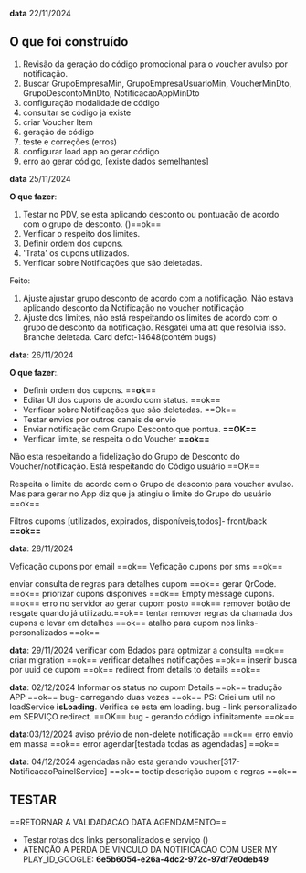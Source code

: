 **data** 22/11/2024
## O que foi construído 

1. Revisão da geração do código promocional para o voucher avulso por notificação.
2. Buscar GrupoEmpresaMin, GrupoEmpresaUsuarioMin, VoucherMinDto, GrupoDescontoMinDto, NotificacaoAppMinDto
3. configuração modalidade de código
4. consultar se código ja existe
5. criar Voucher Item
6. geração de código
7. teste e correções (erros)
8. configurar load app ao gerar código
9. erro ao gerar código, [existe dados semelhantes] 

**data** 25/11/2024 

**O que fazer**:
1. Testar no PDV, se esta aplicando desconto ou pontuação de acordo com o grupo de desconto. ()==ok==
2. Verificar o respeito dos limites.
3.  Definir ordem dos cupons.
4. 'Trata' os cupons utilizados.
5.  Verificar sobre Notificações que são deletadas.


Feito:
1. Ajuste ajustar grupo desconto de acordo com a notificação. Não estava aplicando desconto da Notificação no voucher notificação
2. Ajuste dos limites, não está respeitando os limites de acordo com o grupo de desconto da notificação. Resgatei uma att que resolvia isso. Branche deletada. Card defct-14648(contém bugs)


**data**: 26/11/2024


**O que fazer**:.
-  Definir ordem dos cupons. ==**ok**==
- Editar UI dos cupons de acordo com status. ==ok== 
- Verificar sobre Notificações que são deletadas. ==Ok==
- Testar envios por outros canais de envio 
- Enviar notificação com Grupo Desconto que pontua. **==OK==**
- Verificar limite, se respeita o do Voucher **==ok==**


Não esta respeitando a fidelização do Grupo de Desconto do Voucher/notificação. Está respeitando do Código usuário ==OK==

Respeita o limite de acordo com o Grupo de desconto para voucher avulso. Mas para gerar no App diz que ja atingiu o limite do Grupo do usuário ==ok==

Filtros cupoms [utilizados, expirados, disponíveis,todos]- front/back **==ok==** 


**data**: 28/11/2024

Veficação cupons por email ==ok==
Veficação cupons por sms ==ok==

enviar consulta de regras para detalhes cupom ==ok==
gerar QrCode. ==ok==
priorizar cupons disponives ==ok==
Empty message cupons. ==ok==
erro no servidor ao gerar cupom posto ==ok==
remover botão de resgate quando já utilizado.==ok==
tentar remover regras da chamada dos cupons e levar em detalhes ==ok==
atalho para cupom nos links-personalizados ==ok==


**data**: 29/11/2024
verificar com Bdados para optmizar a consulta ==ok==
criar migration ==ok==
verificar detalhes notificações ==ok==
inserir busca por uuid de cupom ==ok==
redirect from details to details ==ok==

**data**: 02/12/2024
Informar os status no cupom Details ==ok==
tradução APP ==ok==
bug- carregando duas vezes ==ok== PS: Criei um util no loadService **isLoading**. Verifica se esta em loading.
bug - link personalizado em SERVIÇO redirect. ==OK==
bug - gerando código infinitamente ==ok==


**data**:03/12/2024
aviso prévio de non-delete notificação   ==ok==
erro envio em massa ==ok==
error agendar[testada todas as agendadas] ==ok==


**data**: 04/12/2024
agendadas não esta gerando voucher[317-NotificacaoPainelService] ==ok==
tootip descrição cupom e regras ==ok==

## TESTAR

==RETORNAR A VALIDADACAO DATA AGENDAMENTO==
- Testar rotas dos links personalizados e serviço ()
- ATENÇÃO A PERDA DE VINCULO DA NOTIFICACAO COM USER
MY PLAY_ID_GOOGLE: **6e5b6054-e26a-4dc2-972c-97df7e0deb49**